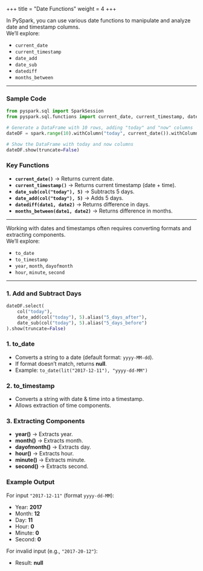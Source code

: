 +++
title = "Date Functions"
weight = 4
+++


In PySpark, you can use various date functions to manipulate and analyze date and timestamp columns.  
We’ll explore:  
- `current_date`  
- `current_timestamp`  
- `date_add`  
- `date_sub`  
- `datediff`  
- `months_between`  

---

### Sample Code

```python
from pyspark.sql import SparkSession
from pyspark.sql.functions import current_date, current_timestamp, date_add, date_sub, col, datediff, months_between, to_date, lit

# Generate a DataFrame with 10 rows, adding "today" and "now" columns
dateDF = spark.range(10).withColumn("today", current_date()).withColumn("now", current_timestamp())

# Show the DataFrame with today and now columns
dateDF.show(truncate=False)
```

### Key Functions

- **`current_date()`** → Returns current date.
- **`current_timestamp()`** → Returns current timestamp (date + time).
- **`date_sub(col("today"), 5)`** → Subtracts 5 days.
- **`date_add(col("today"), 5)`** → Adds 5 days.
- **`datediff(date1, date2)`** → Returns difference in days.
- **`months_between(date1, date2)`** → Returns difference in months.

---


Working with dates and timestamps often requires converting formats and extracting components.  
We’ll explore:

- `to_date`
- `to_timestamp`
- `year`, `month`, `dayofmonth`
- `hour`, `minute`, `second`

---

### 1. Add and Subtract Days

```python
dateDF.select(
    col("today"),
    date_add(col("today"), 5).alias("5_days_after"),
    date_sub(col("today"), 5).alias("5_days_before")
).show(truncate=False)
```

### 1. to_date

- Converts a string to a date (default format: `yyyy-MM-dd`).    
- If format doesn’t match, returns **null**.
- Example:
    `to_date(lit("2017-12-11"), "yyyy-dd-MM")`

### 2. to_timestamp

- Converts a string with date & time into a timestamp.
- Allows extraction of time components.

### 3. Extracting Components

- **year()** → Extracts year.    
- **month()** → Extracts month.
- **dayofmonth()** → Extracts day.
- **hour()** → Extracts hour.
- **minute()** → Extracts minute.
- **second()** → Extracts second.

### Example Output
For input `"2017-12-11"` (format `yyyy-dd-MM`):
- Year: **2017**
- Month: **12**
- Day: **11**
- Hour: **0**
- Minute: **0**
- Second: **0**

For invalid input (e.g., `"2017-20-12"`):
- Result: **null**